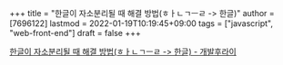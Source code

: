 +++
title = "한글이 자소분리될 때 해결 방법(ㅎㅏㄴㄱㅡㄹ -> 한글)"
author = [7696122]
lastmod = 2022-01-19T10:19:45+09:00
tags = ["javascript", "web-front-end"]
draft = false
+++

[한글이 자소분리될 때 해결 방법(ㅎㅏㄴㄱㅡㄹ -> 한글) - 개발후라이](https://egg-programmer.tistory.com/293?category=862588)
